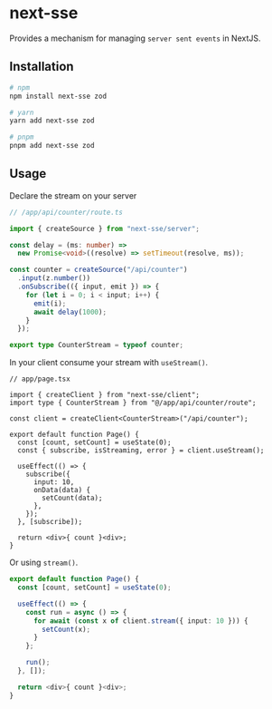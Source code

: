 # next-sse

Provides a mechanism for managing `server sent events` in NextJS.

## Installation

```bash
# npm
npm install next-sse zod
```

```bash
# yarn
yarn add next-sse zod
```

```bash
# pnpm
pnpm add next-sse zod
```

## Usage

Declare the stream on your server

```ts
// /app/api/counter/route.ts

import { createSource } from "next-sse/server";

const delay = (ms: number) =>
  new Promise<void>((resolve) => setTimeout(resolve, ms));

const counter = createSource("/api/counter")
  .input(z.number())
  .onSubscribe(({ input, emit }) => {
    for (let i = 0; i < input; i++) {
      emit(i);
      await delay(1000);
    }
  });

export type CounterStream = typeof counter;
```

In your client consume your stream with `useStream()`.

```tsx
// app/page.tsx

import { createClient } from "next-sse/client";
import type { CounterStream } from "@/app/api/counter/route";

const client = createClient<CounterStream>("/api/counter");

export default function Page() {
  const [count, setCount] = useState(0);
  const { subscribe, isStreaming, error } = client.useStream();

  useEffect(() => {
    subscribe({
      input: 10,
      onData(data) {
        setCount(data);
      },
    });
  }, [subscribe]);

  return <div>{ count }<div>;
}
```

Or using `stream()`.

```ts
export default function Page() {
  const [count, setCount] = useState(0);

  useEffect(() => {
    const run = async () => {
      for await (const x of client.stream({ input: 10 })) {
        setCount(x);
      }
    };

    run();
  }, []);

  return <div>{ count }<div>;
}
```

